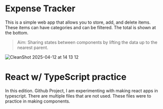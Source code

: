 # Expense Tracker

This is a simple web app that allows you to store, add, and delete items. These items can have categories and can be filtered. The total is shown at the bottom. 

> Aim: Sharing states between components by lifting the data up to the nearest parent.

![CleanShot 2025-04-12 at 14 13 12](https://github.com/user-attachments/assets/aed0ed0a-4e33-4491-b32f-ad1f335a9ac9)


# React w/ TypeScript practice

In this edition. Github Project, I am experimenting with making react apps in typescript. There are multiple files that are not used. These files were to practice in making components.
